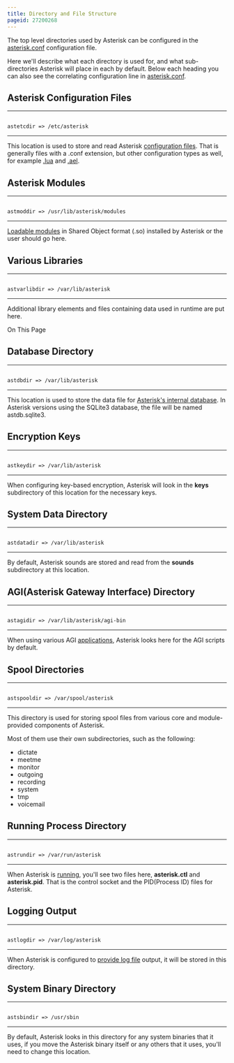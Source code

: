 ```yaml
---
title: Directory and File Structure
pageid: 27200268
---
```


The top level directories used by Asterisk can be configured in the [asterisk.conf](/Configuration/Core-Configuration/Asterisk-Main-Configuration-File) configuration file.

Here we'll describe what each directory is used for, and what sub-directories Asterisk will place in each by default. Below each heading you can also see the correlating configuration line in [asterisk.conf](/Configuration/Core-Configuration/Asterisk-Main-Configuration-File).

Asterisk Configuration Files
----------------------------




---

  
  


```

astetcdir => /etc/asterisk

```



---


This location is used to store and read Asterisk [configuration files](/Asterisk-Configuration-Files). That is generally files with a .conf extension, but other configuration types as well, for example [.lua](/Lua-Dialplan-Configuration) and [.ael](/Configuration/Dialplan/Asterisk-Extension-Language-AEL).

Asterisk Modules
----------------




---

  
  


```

astmoddir => /usr/lib/asterisk/modules

```



---


[Loadable modules](/Fundamentals/Asterisk-Architecture/Types-of-Asterisk-Modules) in Shared Object format (.so) installed by Asterisk or the user should go here.

Various Libraries
-----------------




---

  
  


```

astvarlibdir => /var/lib/asterisk

```



---


Additional library elements and files containing data used in runtime are put here.

On This Page 

Database Directory
------------------




---

  
  


```

astdbdir => /var/lib/asterisk

```



---


This location is used to store the data file for [Asterisk's internal database](/Fundamentals/Asterisk-Internal-Database). In Asterisk versions using the SQLite3 database, the file will be named astdb.sqlite3.

Encryption Keys
---------------




---

  
  


```

astkeydir => /var/lib/asterisk

```



---


When configuring key-based encryption, Asterisk will look in the **keys** subdirectory of this location for the necessary keys.

System Data Directory
---------------------




---

  
  


```

astdatadir => /var/lib/asterisk

```



---


By default, Asterisk sounds are stored and read from the **sounds** subdirectory at this location.

AGI(Asterisk Gateway Interface) Directory
-----------------------------------------




---

  
  


```

astagidir => /var/lib/asterisk/agi-bin

```



---


When using various AGI [applications](/Asterisk-11-Application_AGI), Asterisk looks here for the AGI scripts by default.

Spool Directories
-----------------




---

  
  


```

astspooldir => /var/spool/asterisk

```



---


This directory is used for storing spool files from various core and module-provided components of Asterisk.

Most of them use their own subdirectories, such as the following:

* dictate
* meetme
* monitor
* outgoing
* recording
* system
* tmp
* voicemail

Running Process Directory
-------------------------




---

  
  


```

astrundir => /var/run/asterisk

```



---


When Asterisk is [running](/Operation/Running-Asterisk), you'll see two files here, **asterisk.ctl** and **asterisk.pid**. That is the control socket and the PID(Process ID) files for Asterisk.

Logging Output
--------------




---

  
  


```

astlogdir => /var/log/asterisk

```



---


When Asterisk is configured to [provide log file](/Operation/Logging) output, it will be stored in this directory.

System Binary Directory
-----------------------




---

  
  


```

astsbindir => /usr/sbin

```



---


By default, Asterisk looks in this directory for any system binaries that it uses, if you move the Asterisk binary itself or any others that it uses, you'll need to change this location.  


